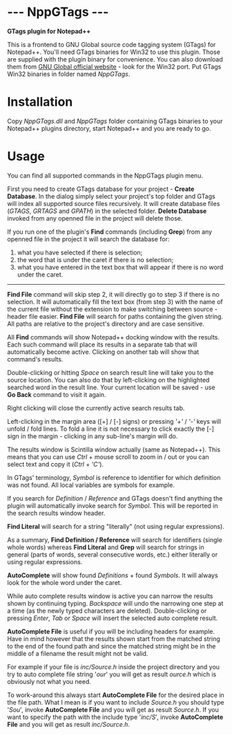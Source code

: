 **--- NppGTags ---**
======================
**GTags plugin for Notepad++**

This is a frontend to GNU Global source code tagging system (GTags) for Notepad++.
You'll need GTags binaries for Win32 to use this plugin. Those are supplied with the plugin binary for convenience.
You can also download them from [GNU Global official website](http://www.gnu.org/software/global/global.html) - look for the Win32 port.
Put GTags Win32 binaries in folder named *NppGTags*.


**Installation**
======================

Copy *NppGTags.dll* and *NppGTags* folder containing GTags binaries to your Notepad++ plugins directory, start Notepad++ and you are ready to go.


**Usage**
======================

You can find all supported commands in the NppGTags plugin menu.

First you need to create GTags database for your project - **Create Database**. In the dialog simply select your project's top folder and GTags will index all supported source files recursively.
It will create database files (*GTAGS*, *GRTAGS* and *GPATH*) in the selected folder.
**Delete Database** invoked from any openned file in the project will delete those.

If you run one of the plugin's **Find** commands (including **Grep**) from any openned file in the project it will search the database for:

1. what you have selected if there is selection;
2. the word that is under the caret if there is no selection;
3. what you have entered in the text box that will appear if there is no word under the caret.

---

**Find File** command will skip step 2, it will directly go to step 3 if there is no selection.
It will automatically fill the text box (from step 3) with the name of the current file without the extension to make switching between source - header file easier.
**Find File** will search for paths containing the given string.
All paths are relative to the project's directory and are case sensitive.

All **Find** commands will show Notepad++ docking window with the results.
Each such command will place its results in a separate tab that will automatically become active.
Clicking on another tab will show that command's results.

Double-clicking or hitting *Space* on search result line will take you to the source location. You can also do that by left-clicking on the highlighted searched word in the result line. Your current location will be saved - use **Go Back** command to visit it again.

Right clicking will close the currently active search results tab.

Left-clicking in the margin area ([+] / [-] signs) or pressing *'+'* / *'-'* keys will unfold / fold lines. To fold a line it is not necessary to click exactly the [-] sign in the margin - clicking in any sub-line's margin will do.

The results window is Scintilla window actually (same as Notepad++). This means that you can use *Ctrl* + mouse scroll to zoom in / out or you can select text and copy it (*Ctrl* + *'C'*).

In GTags' terminology, *Symbol* is reference to identifier for which definition was not found. All local variables are symbols for example.

If you search for *Definition* / *Reference* and GTags doesn't find anything the plugin will automatically invoke search for *Symbol*.
This will be reported in the search results window header.

**Find Literal** will search for a string "literally" (not using regular expressions).

As a summary, **Find Definition / Reference** will search for identifiers (single whole words) whereas
**Find Literal** and **Grep** will search for strings in general (parts of words, several consecutive words, etc.) either literally or using regular expressions.

**AutoComplete** will show found *Definitions* + found *Symbols*. It will always look for the whole word under the caret.

While auto complete results window is active you can narrow the results shown by continuing typing.
*Backspace* will undo the narrowing one step at a time (as the newly typed characters are deleted).
Double-clicking or pressing *Enter*, *Tab* or *Space* will insert the selected auto complete result.

**AutoComplete File** is useful if you will be including headers for example.
Have in mind however that the results shown start from the matched string to the end of the found path
and since the matched string might be in the middle of a filename the result might not be valid.

For example if your file is *inc/Source.h* inside the project directory and you try to auto complete file string '*our*'
you will get as result *ource.h* which is obviously not what you need.

To work-around this always start **AutoComplete File** for the desired place in the file path.
What I mean is if you want to include *Source.h* you should type '*Sou*', invoke **AutoComplete File** and you will get as result *Source.h*.
If you want to specify the path with the include type '*inc/S*', invoke **AutoComplete File** and you will get as result *inc/Source.h*.
